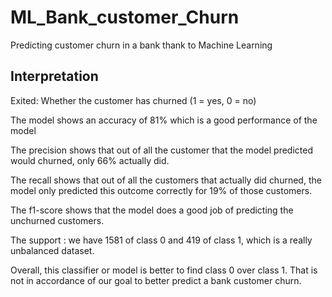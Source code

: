 # ML_Bank_customer_Churn

Predicting customer churn in a bank thank to Machine Learning

## Interpretation

Exited: Whether the customer has churned (1 = yes, 0 = no)

The model shows an accuracy of 81% which is a good performance of the model

The precision shows that out of all the customer that the model predicted would churned, only 66% actually did.

The recall shows that out of all the customers that actually did churned, the model only predicted this outcome correctly for 19% of those customers.

The f1-score shows that the model does a good job of predicting the unchurned customers.

The support : we have 1581 of class 0 and 419 of class 1, which is a really unbalanced dataset.

Overall, this classifier or model is better to find class 0 over class 1. That is not in accordance of our goal to better predict a bank customer churn.
